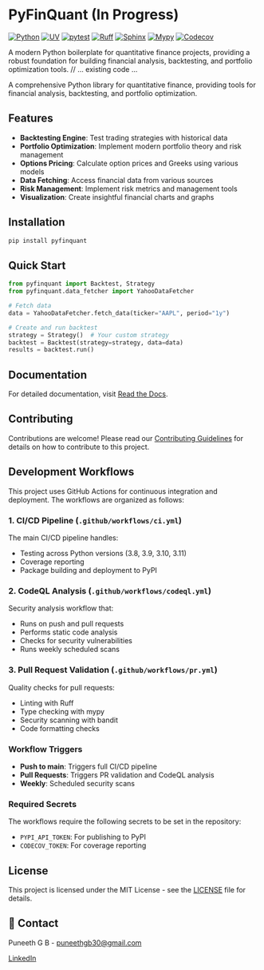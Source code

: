 # PyFinQuant (In Progress)

[![Python](https://img.shields.io/badge/python-3.8%20%7C%203.9%20%7C%203.10%20%7C%203.11-3776AB?logo=python&logoColor=white)](https://www.python.org/downloads/)
[![UV](https://img.shields.io/badge/UV-0.1.0-FFD43B?logo=python&logoColor=black)](https://github.com/astral-sh/uv)
[![pytest](https://img.shields.io/badge/pytest-7.4.0-0A9EDC?logo=pytest&logoColor=white)](https://docs.pytest.org/en/stable/)
[![Ruff](https://img.shields.io/badge/Ruff-0.1.0-FF4B4B?logo=ruff&logoColor=white)](https://github.com/astral-sh/ruff)
[![Sphinx](https://img.shields.io/badge/Sphinx-4.0.0-1A1A1A?logo=sphinx&logoColor=white)](https://www.sphinx-doc.org/)
[![Mypy](https://img.shields.io/badge/Mypy-0.910-1A1A1A?logo=python&logoColor=white)](https://mypy-lang.org/)
[![Codecov](https://img.shields.io/badge/Codecov-F01F7A?logo=codecov&logoColor=white)](https://codecov.io/)

A modern Python boilerplate for quantitative finance projects, providing a robust foundation for building financial analysis, backtesting, and portfolio optimization tools.
// ... existing code ...

A comprehensive Python library for quantitative finance, providing tools for financial analysis, backtesting, and portfolio optimization.

## Features

- **Backtesting Engine**: Test trading strategies with historical data
- **Portfolio Optimization**: Implement modern portfolio theory and risk management
- **Options Pricing**: Calculate option prices and Greeks using various models
- **Data Fetching**: Access financial data from various sources
- **Risk Management**: Implement risk metrics and management tools
- **Visualization**: Create insightful financial charts and graphs

## Installation

```bash
pip install pyfinquant
```

## Quick Start

```python
from pyfinquant import Backtest, Strategy
from pyfinquant.data_fetcher import YahooDataFetcher

# Fetch data
data = YahooDataFetcher.fetch_data(ticker="AAPL", period="1y")

# Create and run backtest
strategy = Strategy()  # Your custom strategy
backtest = Backtest(strategy=strategy, data=data)
results = backtest.run()
```

## Documentation

For detailed documentation, visit [Read the Docs](https://pyfinquant.readthedocs.io/).

## Contributing

Contributions are welcome! Please read our [Contributing Guidelines](CONTRIBUTING.md) for details on how to contribute to this project.

## Development Workflows

This project uses GitHub Actions for continuous integration and deployment. The workflows are organized as follows:

### 1. CI/CD Pipeline (`.github/workflows/ci.yml`)

The main CI/CD pipeline handles:
- Testing across Python versions (3.8, 3.9, 3.10, 3.11)
- Coverage reporting
- Package building and deployment to PyPI

### 2. CodeQL Analysis (`.github/workflows/codeql.yml`)

Security analysis workflow that:
- Runs on push and pull requests
- Performs static code analysis
- Checks for security vulnerabilities
- Runs weekly scheduled scans

### 3. Pull Request Validation (`.github/workflows/pr.yml`)

Quality checks for pull requests:
- Linting with Ruff
- Type checking with mypy
- Security scanning with bandit
- Code formatting checks

### Workflow Triggers

- **Push to main**: Triggers full CI/CD pipeline
- **Pull Requests**: Triggers PR validation and CodeQL analysis
- **Weekly**: Scheduled security scans

### Required Secrets

The workflows require the following secrets to be set in the repository:
- `PYPI_API_TOKEN`: For publishing to PyPI
- `CODECOV_TOKEN`: For coverage reporting

## License

This project is licensed under the MIT License - see the [LICENSE](LICENSE) file for details.


## 📧 Contact

Puneeth G B - puneethgb30@gmail.com

[LinkedIn](https://www.linkedin.com/in/puneeth-g-b-463aa91a0/)
